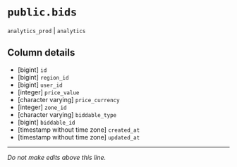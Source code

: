 # `public.bids`
`analytics_prod` | `analytics`

## Column details
* [bigint]    `id`
* [bigint]    `region_id`
* [bigint]    `user_id`
* [integer]   `price_value`
* [character varying] `price_currency`
* [integer]   `zone_id`
* [character varying] `biddable_type`
* [bigint]    `biddable_id`
* [timestamp without time zone] `created_at`
* [timestamp without time zone] `updated_at`

-------------------------------------------------------------------------------
*Do not make edits above this line.*
